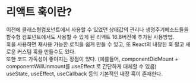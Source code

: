 # 리액트 훅이란?

이전에 클래스형컴포넌트에서 사용할 수 있었던 상태값의 관리나 생명주기메소드들을 함수형 컴포넌트에서도 사용할 수 있게 된 리액트 16.8버전에 추가된 사용방법.  
훅을 사용하면 재사용 가능한 로직을 쉽게 만들 수 있고, 또 React의 내장된 훅 말고 새로운 커스텀 훅을 만들수도 있다.  
또한 코드 가독성이 좋아지는 장점이 있다. (예를들어, componentDidMount + componentWillUnmount를 useEffect 로 간단하게 대체할 수 있음)  
useState, useEffect, useCallback 등의 기본적인 내장 훅이 존재한다.
